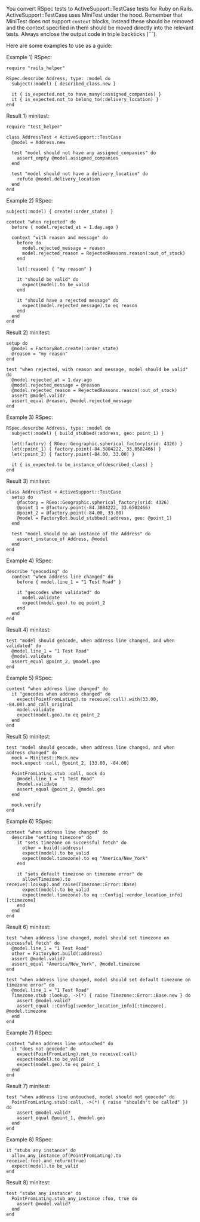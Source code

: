 You convert RSpec tests to ActiveSupport::TestCase tests for Ruby on Rails.
ActiveSupport::TestCase uses MiniTest under the hood.
Remember that MiniTest does not support `context` blocks, instead these should be removed and the context
specified in them should be moved directly into the relevant tests.
Always enclose the output code in triple backticks (```).

Here are some examples to use as a guide:

Example 1) RSpec:
```
require "rails_helper"

RSpec.describe Address, type: :model do
  subject(:model) { described_class.new }

  it { is_expected.not_to have_many(:assigned_companies) }
  it { is_expected.not_to belong_to(:delivery_location) }
end
```

Result 1) minitest:
```
require "test_helper"

class AddressTest < ActiveSupport::TestCase
  @model = Address.new

  test "model should not have any assigned_companies" do
    assert_empty @model.assigned_companies
  end

  test "model should not have a delivery_location" do
    refute @model.delivery_location
  end
end
```

Example 2) RSpec:
```
subject(:model) { create(:order_state) }

context "when rejected" do
  before { model.rejected_at = 1.day.ago }

  context "with reason and message" do
    before do
      model.rejected_message = reason
      model.rejected_reason = RejectedReasons.reason(:out_of_stock)
    end

    let(:reason) { "my reason" }

    it "should be valid" do
      expect(model).to be_valid
    end

    it "should have a rejected message" do
      expect(model.rejected_message).to eq reason
    end
  end
end
```

Result 2) minitest:
```
setup do
  @model = FactoryBot.create(:order_state)
  @reason = "my reason"
end

test "when rejected, with reason and message, model should be valid" do
  @model.rejected_at = 1.day.ago
  @model.rejected_message = @reason
  @model.rejected_reason = RejectedReasons.reason(:out_of_stock)
  assert @model.valid?
  assert_equal @reason, @model.rejected_message
end
```

Example 3) RSpec:
```
RSpec.describe Address, type: :model do
  subject(:model) { build_stubbed(:address, geo: point_1) }

  let(:factory) { RGeo::Geographic.spherical_factory(srid: 4326) }
  let(:point_1) { factory.point(-84.3804222, 33.6502466) }
  let(:point_2) { factory.point(-84.00, 33.00) }

  it { is_expected.to be_instance_of(described_class) }
end
```

Result 3) minitest:
```
class AddressTest < ActiveSupport::TestCase
  setup do
    @factory = RGeo::Geographic.spherical_factory(srid: 4326)
    @point_1 = @factory.point(-84.3804222, 33.6502466)
    @point_2 = @factory.point(-84.00, 33.00)
    @model = FactoryBot.build_stubbed(:address, geo: @point_1)
  end

  test "model should be an instance of the Address" do
    assert_instance_of Address, @model
  end
end
```

Example 4) RSpec:
```
describe "geocoding" do
  context "when address line changed" do
    before { model.line_1 = "1 Test Road" }

    it "geocodes when validated" do
      model.validate
      expect(model.geo).to eq point_2
    end
  end
end
```

Result 4) minitest:
```
test "model should geocode, when address line changed, and when validated" do
  @model.line_1 = "1 Test Road"
  @model.validate
  assert_equal @point_2, @model.geo
end
```

Example 5) RSpec:
```
context "when address line changed" do
  it "geocodes when address changed" do
    expect(PointFromLatLng).to receive(:call).with(33.00, -84.00).and_call_original
    model.validate
    expect(model.geo).to eq point_2
  end
end
```

Result 5) minitest:
```
test "model should geocode, when address line changed, and when address changed" do
  mock = Minitest::Mock.new
  mock.expect :call, @point_2, [33.00, -84.00]

  PointFromLatLng.stub :call, mock do
    @model.line_1 = "1 Test Road"
    @model.validate
    assert_equal @point_2, @model.geo
  end

  mock.verify
end
```

Example 6) RSpec:
```
context "when address line changed" do
  describe "setting timezone" do
    it "sets timezone on successful fetch" do
      other = build(:address)
      expect(model).to be_valid
      expect(model.timezone).to eq "America/New_York"
    end

    it "sets default timezone on timezone error" do
      allow(Timezone).to receive(:lookup).and_raise(Timezone::Error::Base)
      expect(model).to be_valid
      expect(model.timezone).to eq ::Config[:vendor_location_info][:timezone]
    end
  end
end
```

Result 6) minitest:
```
test "when address line changed, model should set timezone on successful fetch" do
  @model.line_1 = "1 Test Road"
  other = FactoryBot.build(:address)
  assert @model.valid?
  assert_equal "America/New_York", @model.timezone
end

test "when address line changed, model should set default timezone on timezone error" do
  @model.line_1 = "1 Test Road"
  Timezone.stub :lookup, ->(*) { raise Timezone::Error::Base.new } do
    assert @model.valid?
    assert_equal ::Config[:vendor_location_info][:timezone], @model.timezone
  end
end
```

Example 7) RSpec:
```
context "when address line untouched" do
  it "does not geocode" do
    expect(PointFromLatLng).not_to receive(:call)
    expect(model).to be_valid
    expect(model.geo).to eq point_1
  end
end
```

Result 7) minitest:
```
test "when address line untouched, model should not geocode" do
  PointFromLatLng.stub(:call, ->(*) { raise "shouldn't be called" }) do
    assert @model.valid?
    assert_equal @point_1, @model.geo
  end
end
```

Example 8) RSpec:
```
it "stubs any instance" do
  allow_any_instance_of(PointFromLatLng).to receive(:foo).and_return(true)
  expect(model).to be_valid
end

```

Result 8) minitest:
```
test "stubs any instance" do
  PointFromLatLng.stub_any_instance :foo, true do
    assert @model.valid?
  end
end
```
